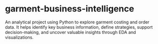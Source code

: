 # garment-business-intelligence
An analytical project using Python to explore garment costing and order data. It helps identify key business information, define strategies, support decision-making, and uncover valuable insights through EDA and visualizations.
